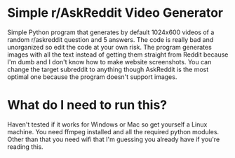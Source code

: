 # Simple r/AskReddit Video Generator
Simple Python program that generates by default 1024x600 videos of a random r/askreddit question and 5 answers. The code is really bad and unorganized so edit the code at your own risk. The program generates images with all the text instead of getting them straight from Reddit because I'm dumb and I don't know how to make website screenshots. You can change the target subreddit to anything though AskReddit is the most optimal one because the program doesn't support images.

# What do I need to run this?
Haven't tested if it works for Windows or Mac so get yourself a Linux machine. You need ffmpeg installed and all the required python modules. Other than that you need wifi that I'm guessing you already have if you're reading this.
